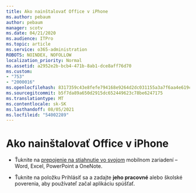```yaml
---
title: Ako nainštalovať Office v iPhone
ms.author: pebaum
author: pebaum
manager: scotv
ms.date: 04/21/2020
ms.audience: ITPro
ms.topic: article
ms.service: o365-administration
ROBOTS: NOINDEX, NOFOLLOW
localization_priority: Normal
ms.assetid: a2952e2b-bcb4-471b-8ab1-dce8aff76d70
ms.custom:
- "753"
- "2000016"
ms.openlocfilehash: 8317359c43e8fefe794168e9264d2dc031155a3a7f6aa4e619ce4925b783ef62
ms.sourcegitcommit: b5f7da89a650d2915dc652449623c78be6247175
ms.translationtype: MT
ms.contentlocale: sk-SK
ms.lasthandoff: 08/05/2021
ms.locfileid: "54002289"
---
```

# <a name="how-to-install-office-on-an-iphone"></a>Ako nainštalovať Office v iPhone

- Ťuknite na [prepojenie na stiahnutie vo svojom](https://support.office.com/article/9df6d10c-7281-4671-8666-6ca8e339b628?wt.mc_id=Alchemy_ClientDIA) mobilnom zariadení – Word, Excel, PowerPoint a OneNote.

- Ťuknite na položku Prihlásiť sa a zadajte **jeho pracovné** alebo školské poverenia, aby používateľ začal aplikáciu spúšťať.
